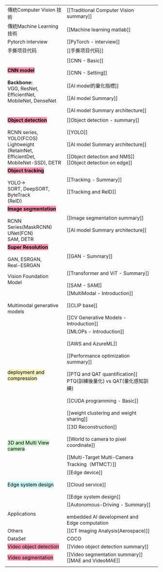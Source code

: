 
|                                                                                                                                                                          |                                                                                                                                                                                                                                                        |     |
| ------------------------------------------------------------------------------------------------------------------------------------------------------------------------ | ------------------------------------------------------------------------------------------------------------------------------------------------------------------------------------------------------------------------------------------------------ | --- |
| 傳統Computer Vision 技術                                                                                                                                                     | [[Traditional Computer Vision summary]]                                                                                                                                                                                                                |     |
| 傳統Machine Learning技術                                                                                                                                                     | [[Machine learning matlab]]                                                                                                                                                                                                                            |     |
| Pytorch interview                                                                                                                                                        | [[PyTorch - interview]]                                                                                                                                                                                                                                |     |
| 手撕项目代码                                                                                                                                                                   | [[手撕项目代码]]                                                                                                                                                                                                                                             |     |
|                                                                                                                                                                          |                                                                                                                                                                                                                                                        |     |
| **<mark style="background: #FF5582A6;">CNN model</mark>**<br><br>**Backbone:**<br>VGG, ResNet, EfficientNet,<br>MobileNet, DenseNet                                      | [[CNN - Basic]]<br><br>[[CNN - Setting]]<br><br>[[AI model的量化指標]]<br><br>[[AI model Summary]]<br><br>[[AI model Summary architecture]]<br>                                                                                                             |     |
|                                                                                                                                                                          |                                                                                                                                                                                                                                                        |     |
| <mark style="background: #FF5582A6;">**Object detection**</mark><br><br>RCNN series, <br>YOLO(FCOS)<br>Lightweight<br>(RetainNet, EfficientDet, <br>MobileNet-SSD), DETR | [[Object detection - summary]]<br><br>[[YOLO]]<br><br>[[AI model Summary architecture]]<br> <br>[[Object detection and NMS]]<br>[[Object detection on edge]]<br>                                                                                       |     |
| <mark style="background: #FF5582A6;">**Object tracking**</mark><br><br>YOLO-><br>SORT, DeepSORT, ByteTrack<br>(ReID)                                                     | [[Tracking - Summary]]<br><br>[[Tracking and ReID]]                                                                                                                                                                                                    |     |
| <mark style="background: #FF5582A6;">**Image segmentation**</mark><br><br>RCNN Series(MaskRCNN)<br>UNet(FCN)<br>SAM, DETR                                                | [[Image segmentation summary]]<br><br>[[AI model Summary architecture]]                                                                                                                                                                                |     |
| <mark style="background: #FF5582A6;">**Super Resolution**</mark><br><br>GAN, ESRGAN, <br>Real-ESRGAN                                                                     | [[GAN - Summary]]                                                                                                                                                                                                                                      |     |
| Vision Foundation Model                                                                                                                                                  | [[Transformer and ViT - Summary]]<br><br>[[SAM - SAM]]<br>                                                                                                                                                                                             |     |
| Multimodal generative models                                                                                                                                             | [[MultiModal - Introduction]]<br><br>[[CLIP base]]<br><br>[[CV Generative Models - Introduction]]<br>                                                                                                                                                  |     |
| <mark style="background: #FFF3A3A6;">deployment and compression</mark>                                                                                                   | [[MLOPs - Introduction]]<br><br>[[AWS and AzureML]]<br><br>[[Performance optimization summary]]<br><br>[[PTQ and QAT quantification]]<br>PTQ(訓練後量化) vs QAT(量化感知訓練)<br><br>[[CUDA programming - Basic]]<br><br>[[weight clustering and weight sharing]] |     |
| <mark style="background: #BBFABBA6;">3D and Multi View camera</mark>                                                                                                     | [[3D Reconstruction]]<br><br>[[World to camera to pixel coordinate]]<br><br>[[Multi-Target Multi-Camera Tracking（MTMCT）]]<br>                                                                                                                          |     |
| <mark style="background: #ABF7F7A6;">Edge system design</mark>                                                                                                           | [[Edge device]]<br><br>[[Cloud service]]<br><br>[[Edge system design]]                                                                                                                                                                                 |     |
| Applications                                                                                                                                                             | [[Autonomous-Driving - Summary]]<br><br>embedded AI development and Edge computation                                                                                                                                                                   |     |
| Others                                                                                                                                                                   | [[CT Imaging Analysis(Aerospace)]]                                                                                                                                                                                                                     |     |
| DataSet                                                                                                                                                                  | COCO                                                                                                                                                                                                                                                   |     |
| <mark style="background: #FF5582A6;">Video object detection</mark>                                                                                                       | [[Video object detection summary]]                                                                                                                                                                                                                     |     |
| <mark style="background: #FF5582A6;">Video segmentation</mark>                                                                                                           | [[Video segmentation summary]]  [[MAE and VideoMAE]]                                                                                                                                                                                                   |     |
|                                                                                                                                                                          |                                                                                                                                                                                                                                                        |     |


